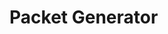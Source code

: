 # Packet Generator

<!-- This is a simple example package. You can use
[Github-flavored Markdown](https://guides.github.com/features/mastering-markdown/)
to write your content. -->